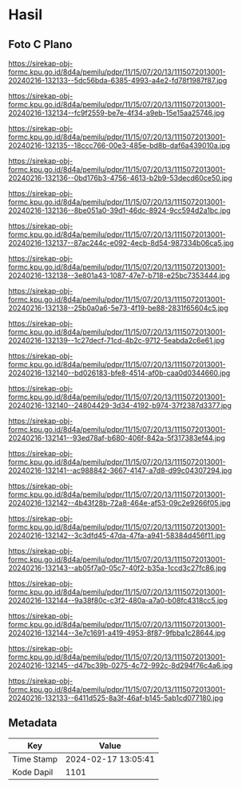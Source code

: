 # Hasil

## Foto C Plano

https://sirekap-obj-formc.kpu.go.id/8d4a/pemilu/pdpr/11/15/07/20/13/1115072013001-20240216-132133--5dc56bda-6385-4993-a4e2-fd78f1987f87.jpg

https://sirekap-obj-formc.kpu.go.id/8d4a/pemilu/pdpr/11/15/07/20/13/1115072013001-20240216-132134--fc9f2559-be7e-4f34-a9eb-15e15aa25746.jpg

https://sirekap-obj-formc.kpu.go.id/8d4a/pemilu/pdpr/11/15/07/20/13/1115072013001-20240216-132135--18ccc766-00e3-485e-bd8b-daf6a439010a.jpg

https://sirekap-obj-formc.kpu.go.id/8d4a/pemilu/pdpr/11/15/07/20/13/1115072013001-20240216-132136--0bd176b3-4756-4613-b2b9-53decd60ce50.jpg

https://sirekap-obj-formc.kpu.go.id/8d4a/pemilu/pdpr/11/15/07/20/13/1115072013001-20240216-132136--8be051a0-39d1-46dc-8924-9cc594d2a1bc.jpg

https://sirekap-obj-formc.kpu.go.id/8d4a/pemilu/pdpr/11/15/07/20/13/1115072013001-20240216-132137--87ac244c-e092-4ecb-8d54-987334b06ca5.jpg

https://sirekap-obj-formc.kpu.go.id/8d4a/pemilu/pdpr/11/15/07/20/13/1115072013001-20240216-132138--3e801a43-1087-47e7-b718-e25bc7353444.jpg

https://sirekap-obj-formc.kpu.go.id/8d4a/pemilu/pdpr/11/15/07/20/13/1115072013001-20240216-132138--25b0a0a6-5e73-4f19-be88-2831f65604c5.jpg

https://sirekap-obj-formc.kpu.go.id/8d4a/pemilu/pdpr/11/15/07/20/13/1115072013001-20240216-132139--1c27decf-71cd-4b2c-9712-5eabda2c6e61.jpg

https://sirekap-obj-formc.kpu.go.id/8d4a/pemilu/pdpr/11/15/07/20/13/1115072013001-20240216-132140--bd026183-bfe8-4514-af0b-caa0d0344660.jpg

https://sirekap-obj-formc.kpu.go.id/8d4a/pemilu/pdpr/11/15/07/20/13/1115072013001-20240216-132140--24804429-3d34-4192-b974-37f2387d3377.jpg

https://sirekap-obj-formc.kpu.go.id/8d4a/pemilu/pdpr/11/15/07/20/13/1115072013001-20240216-132141--93ed78af-b680-406f-842a-5f317383ef44.jpg

https://sirekap-obj-formc.kpu.go.id/8d4a/pemilu/pdpr/11/15/07/20/13/1115072013001-20240216-132141--ac988842-3667-4147-a7d8-d99c04307294.jpg

https://sirekap-obj-formc.kpu.go.id/8d4a/pemilu/pdpr/11/15/07/20/13/1115072013001-20240216-132142--4b43f28b-72a8-464e-af53-09c2e9266f05.jpg

https://sirekap-obj-formc.kpu.go.id/8d4a/pemilu/pdpr/11/15/07/20/13/1115072013001-20240216-132142--3c3dfd45-47da-47fa-a941-58384d456f11.jpg

https://sirekap-obj-formc.kpu.go.id/8d4a/pemilu/pdpr/11/15/07/20/13/1115072013001-20240216-132143--ab05f7a0-05c7-40f2-b35a-1ccd3c27fc86.jpg

https://sirekap-obj-formc.kpu.go.id/8d4a/pemilu/pdpr/11/15/07/20/13/1115072013001-20240216-132144--9a38f80c-c3f2-480a-a7a0-b08fc4318cc5.jpg

https://sirekap-obj-formc.kpu.go.id/8d4a/pemilu/pdpr/11/15/07/20/13/1115072013001-20240216-132144--3e7c1691-a419-4953-8f87-9fbba1c28644.jpg

https://sirekap-obj-formc.kpu.go.id/8d4a/pemilu/pdpr/11/15/07/20/13/1115072013001-20240216-132145--d47bc39b-0275-4c72-992c-8d294f76c4a6.jpg

https://sirekap-obj-formc.kpu.go.id/8d4a/pemilu/pdpr/11/15/07/20/13/1115072013001-20240216-132133--6411d525-8a3f-46af-b145-5ab1cd077180.jpg


## Metadata

| Key        | Value               |
| ---------- | ------------------- |
| Time Stamp | 2024-02-17 13:05:41 |
| Kode Dapil | 1101                |



